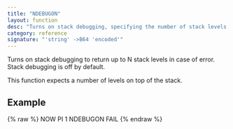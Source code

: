 ```yaml
---
title: "NDEBUGON"
layout: function
desc: "Turns on stack debugging, specifying the number of stack levels to return in case of error."
category: reference
signature: "'string' ->B64 'encoded'"
---
```


Turns on stack debugging to return up to N stack levels in case of error. Stack debugging is off by default.

This function expects a number of levels on top of the stack.

## Example ##

{% raw %}
<warp10-warpscript-widget backend="{{backend}}"  exec-endpoint="{{execEndpoint}}">NOW
PI
1 NDEBUGON
FAIL
</warp10-warpscript-widget>
{% endraw %}    
